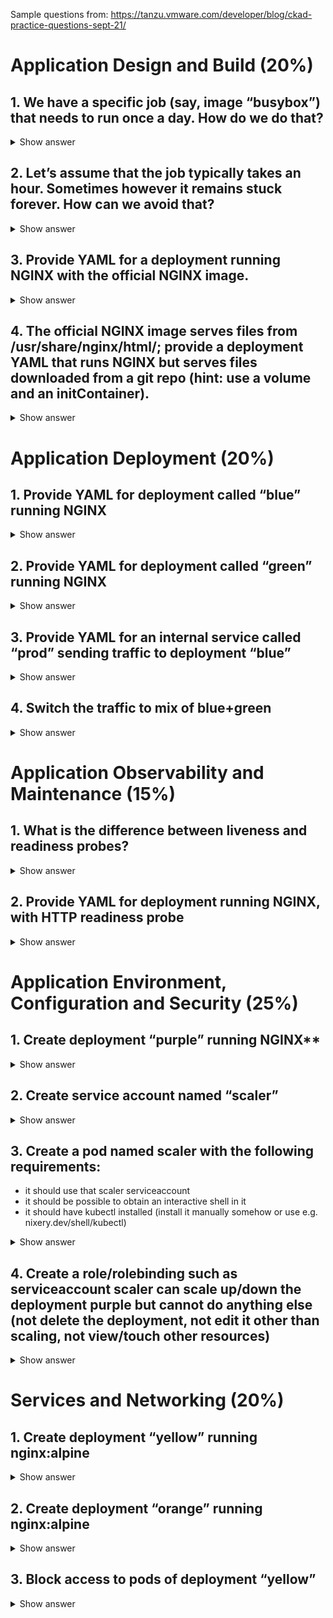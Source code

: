 Sample questions from: https://tanzu.vmware.com/developer/blog/ckad-practice-questions-sept-21/

# Application Design and Build (20%)

## 1. We have a specific job (say, image “busybox”) that needs to run once a day. How do we do that?

<details><summary>Show answer</summary>
<p>

The following would run the job once a day at 2am. If you’re not familiar with crontab syntax, check out crontab.guru for a refresher (but keep in mind that you wouldn’t be able to use crontab.guru during the exam).

k create cronjob test-job --image=busybox --schedule="0 2 * * *"

</p>
</details>

## 2. Let’s assume that the job typically takes an hour. Sometimes however it remains stuck forever. How can we avoid that?

<details><summary>Show answer</summary>
<p>

We can use a liveness probe.

From the Kubernetes docs: “Many applications running for long periods of time eventually transition to broken states, and cannot recover except by being restarted. Kubernetes provides liveness probes to detect and remedy such situations.”

</p>
</details>

## 3. Provide YAML for a deployment running NGINX with the official NGINX image.

<details><summary>Show answer</summary>
<p>

k create deploy nginx --image=nginx -o yaml --dry-run=client

If you want to test it out you can dump it into a file and run it, e.g.:

k create deploy nginx --image=nginx -o yaml --dry-run=client > ckad-nginx.yaml

k apply -f ckad-nginx.yaml

Then you can use port-forward

k port-forward deploy/nginx 1234:80

Go to your browser for http://localhost:1234. You should see an Welcome to NGINX webpage.

And run ctrl-c to terminate the port-forward.
</p>
</details>

## 4. The official NGINX image serves files from /usr/share/nginx/html/; provide a deployment YAML that runs NGINX but serves files downloaded from a git repo (hint: use a volume and an initContainer).

<details><summary>Show answer</summary>
<p>

If we follow the provided hint, we will want to put the files of the git repo into the volume. The volume will be mounted into the NGINX container (in the /usr/share/nginx/html directory), and it will also be mounted into an initContainer that will take care of downloading the files (e.g. by cloning the repo).

Since we need a git repo to test the whole thing, I’m using one of my GitHub repositories in the example below. My GitHub repository has a few static HTML files for the purpose of this example. The easiest way to produce the YAML is probably to start with the NGINX YAML from the previous question (and use kubectl apply to try it out and iterate until we get it right). Alternatively, you could also create a Deployment, and then tweak it with kubectl edit. We need to make three changes in the Deployment manifest:

    Add the volume
    Mount the volume in the NGINX container, at /usr/share/nginx/html/
    Add the initContainer that will also mount the volume, and clone the git repo

The mount path in the initContainer doesn’t matter, as long as the git command is set to clone the repo in that same path.

When we put all these changes together, we get a YAML manifest looking like the one below:

```yaml
apiVersion: apps/v1
kind: Deployment
metadata:
 name: nginx-github
spec:
 selector:
   matchLabels:
     app: nginx-github
 replicas: 1
 template:
   metadata:
     labels:
       app: nginx-github
   spec:
     containers:
     - name: nginx
       image: nginx
       ports:
       - containerPort: 80
       volumeMounts:
       - name: www-data
         mountPath: /usr/share/nginx/html
     # These containers are run during pod initialization
     initContainers:
     - name: git
       image: alpine/git
       command:
       - git
       - clone
       - https://github.com/tiffanyfay/space-app.git
       - /data
       volumeMounts:
       - name: www-data
         mountPath: /data # You can choose a different name if you want
     volumes:
     - name: www-data
       emptyDir: {}
```
</p>
</details>

# Application Deployment (20%)

## 1. Provide YAML for deployment called “blue” running NGINX

<details><summary>Show answer</summary>
<p>

k create deploy blue --image=nginx -o yaml --dry-run=client > nginx-blue.yaml

k apply -f nginx-blue.yaml

</p>
</details>

## 2. Provide YAML for deployment called “green” running NGINX

<details><summary>Show answer</summary>
<p>

k create deploy green --image=nginx -o yaml --dry-run=client > nginx-green.yaml

k apply -f nginx-green.yaml

</p>
</details>

## 3. Provide YAML for an internal service called “prod” sending traffic to deployment “blue”

<details><summary>Show answer</summary>
<p>

We can either use k expose or k create svc here. With expose we don’t have to do anything afterwards since it is associated with an existing resource so it knows what selector to use.

k expose deployment blue --name=prod --port=80 > -o yaml --dry-run=client > prod-svc.yaml

k apply -f prod-svc.yaml

Another way to do this is with k create svc clusterip prod and then change the selector to app: blue. If you don’t have a resource you’re creating a service for already you’ll have to use create svc instead of expose.

We can check this worked by getting the IP addresses for blue and green and seeing what endpoints we have for our service.

k get pods -l 'app in (blue,green)' -o wide

The endpoint listed for the prod service should be <blue-IP>:80.

k get ep prod

</p>
</details>

## 4. Switch the traffic to mix of blue+green

<details><summary>Show answer</summary>
<p>

To switch traffic we can add a new label to blue and green and have the service selector use this new label. For instance this could be svc: prod.

We can add svc: prod at the level of spec.template.metadata.labels on a line next to app: <green or blue> and do a k apply -f on the files again.

Solely for the purpose of testing, you could just label those pods for now. This doesn’t work in the long term though because if the pods terminate and new ones create they won’t have the label.

kubectl label pods --selector app=blue svc=prod
kubectl label pods --selector app=green svc=prod

Edit the service YAML to change the selector from app: blue to svc: prod then apply it:

kubectl apply -f 

We can see that this worked by checking the endpoints again. There should be two now.

k get ep prod

Switch traffic back to blue only. You could do this by removing the svc: prod label line from the green pods or change the service selector back to app: blue using kubectl edit
</p>
</details>

# Application Observability and Maintenance (15%)

## 1. What is the difference between liveness and readiness probes?

<details><summary>Show answer</summary>
<p>

Readiness: Detect if the thing is not ready, e.g. if it’s overloaded, busy. It’s like putting a little sign on saying “I am busy!” or “Gone for a break!”, and we leave it alone; we don’t send requests to it until it’s ready again.

Liveness: Detect if the thing is dead. When it’s dead it won’t come back so we need to replace it with a new one (=restart it) because Kubernetes is not the walking dead.
</p>
</details>

## 2. Provide YAML for deployment running NGINX, with HTTP readiness probe

<details><summary>Show answer</summary>
<p>

k create deploy nginx-readiness --image=nginx
k edit deploy nginx-readiness

Add the following under the template.spec.containers level. So this should be in line with name, image, etc.

```yaml
       readinessProbe:
         httpGet:
           path: /index.html
           port: 80
         initialDelaySeconds: 5
         periodSeconds: 5 # how long to wait after first try
```

Watch for the deployment to become ready:

k get deploy nginx-readiness -w

Run ctrl-c to stop the watch.
</p>
</details>

# Application Environment, Configuration and Security (25%)

## 1. Create deployment “purple” running NGINX**

<details><summary>Show answer</summary>
<p>

k create deploy purple --image=nginx --port=80

</p>
</details>

## 2. Create service account named “scaler”

<details><summary>Show answer</summary>
<p>

k create sa scaler

</p>
</details>

## 3. Create a pod named scaler with the following requirements:
- it should use that scaler serviceaccount
- it should be possible to obtain an interactive shell in it
- it should have kubectl installed (install it manually somehow or use e.g. nixery.dev/shell/kubectl)

<details><summary>Show answer</summary>
<p>

The following will run forever so we can get an interactive shell, otherwise the pod will just terminate. And we don’t have a flag for serviceaccount so we need to use an override or you could add the serviceaccount with kubectl edit or do -o yaml --dry-run=client > some file name, add it, and then kubectl apply -f.

k run kubectl --image=nixery.dev/shell/kubectl --overrides='{ "spec": { "serviceAccount": "scaler" } }' -- /bin/bash -c "while true; do sleep 30; done;"

</p>
</details>

## 4. Create a role/rolebinding such as serviceaccount scaler can scale up/down the deployment purple but cannot do anything else (not delete the deployment, not edit it other than scaling, not view/touch other resources)

<details><summary>Show answer</summary>
<p>

Unfortunately kubectl create role doesn’t let you have multiple API groups so either you need to create two separate ones and merge them manually e.g.

`k create role scaler --verb=get --resource=deployments --resource-name=purple -o yaml --dry-run=client > scaler-get.yaml`

`k create role scaler --verb=patch --resource=deployments/scale --resource-name=purple -o yaml --dry-run=client > scaler-patch.yaml`

Or just create a YAML file:

```yaml
apiVersion: rbac.authorization.k8s.io/v1
kind: Role
metadata:
 name: scaler
rules:
- apiGroups: ["apps"]
 resources: ["deployments"]
 verbs: ["get"]
 resourceNames: ["purple"]
- apiGroups: ["apps"]
 resources: ["deployments/scale"]
 verbs: ["patch"]
 resourceNames: ["purple"]
```

Create the rolebinding

`k create rolebinding scaler --serviceaccount=ckad:scaler --role=scaler`

Now let’s open an interactive shell:

`k exec -it kubectl -- sh`

Let’s see what we have permissions to do:

`kubectl auth can-i --list`

We should see the following two:

deployments.apps                                []                                    [purple]         [get]
deployments.apps/scale                          []                                    [purple]         [patch]

Now let’s scale up to 2 replicas:

`kubectl scale deploy purple --replicas=2`

`kubectl get deploy purple`

Run exit to exit the container.
</p>
</details>

# Services and Networking (20%)

## 1. Create deployment “yellow” running nginx:alpine

<details><summary>Show answer</summary>
<p>

`k create deploy yellow --image=nginx:alpine`

</p>
</details>

## 2. Create deployment “orange” running nginx:alpine

<details><summary>Show answer</summary>
<p>

`k create deploy orange --image=nginx:alpine`

</p>
</details>

## 3. Block access to pods of deployment “yellow”

<details><summary>Show answer</summary>
<p>

This is where we involve network policies. We can block all traffic into (ingress) the yellow pods. Unfortunately at this time we can’t use kubectl to do this so we need YAML.

k apply -f the following as a file.

```yaml
apiVersion: networking.k8s.io/v1
kind: NetworkPolicy
metadata:
 name: block-to-yellow
spec:
 podSelector:
   matchLabels:
     app: yellow
 policyTypes:
 - Ingress
 ingress: []
```

Now let’s test this.

First, get our pods’ IP addresses.

`k get pods -l 'app in (yellow,orange)' -o wide`

First let’s see that we can ping orange.

`kubectl run --rm -it ping --image=alpine --restart=Never -- ping <orange-ip>`

You should see something like:

If you don't see a command prompt, try pressing enter.
64 bytes from 10.47.0.1: seq=1 ttl=64 time=1.301 ms
64 bytes from 10.47.0.1: seq=2 ttl=64 time=1.264 ms

Now try with yellow. You shouldn’t see any traffic.

`kubectl run --rm -it ping --image=alpine --restart=Never -- ping <yellow-ip>`

Run ctrl-c to terminate it.

Allow pods of “orange” to ping pods of “yellow” Now we need a new network policy that allows ingress traffic from orange to yellow. Create the following YAML and k apply -f <file>.

```yaml
kind: NetworkPolicy
apiVersion: networking.k8s.io/v1
metadata:
  name: allow-orange-to-yellow
spec:
  podSelector:
    matchLabels:
      app: yellow
  ingress:
  - from:
    - podSelector:
        matchLabels:
          app: orange
```

This time we need to enter the orange pod and to ping yellow. We will need to use yellow’s IP. And we should see traffic.

`k exec -it <orange-pod-name> -- ping <yellow-ip>`

</p>
</details>
